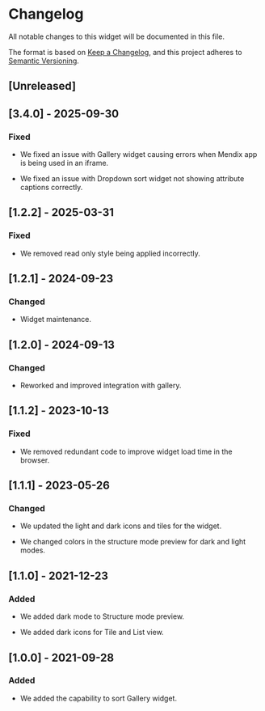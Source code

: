 # Changelog

All notable changes to this widget will be documented in this file.

The format is based on [Keep a Changelog](https://keepachangelog.com/en/1.0.0/), and this project adheres to [Semantic Versioning](https://semver.org/spec/v2.0.0.html).

## [Unreleased]

## [3.4.0] - 2025-09-30

### Fixed

- We fixed an issue with Gallery widget causing errors when Mendix app is being used in an iframe.

- We fixed an issue with Dropdown sort widget not showing attribute captions correctly.

## [1.2.2] - 2025-03-31

### Fixed

- We removed read only style being applied incorrectly.

## [1.2.1] - 2024-09-23

### Changed

- Widget maintenance.

## [1.2.0] - 2024-09-13

### Changed

- Reworked and improved integration with gallery.

## [1.1.2] - 2023-10-13

### Fixed

- We removed redundant code to improve widget load time in the browser.

## [1.1.1] - 2023-05-26

### Changed

- We updated the light and dark icons and tiles for the widget.

- We changed colors in the structure mode preview for dark and light modes.

## [1.1.0] - 2021-12-23

### Added

- We added dark mode to Structure mode preview.

- We added dark icons for Tile and List view.

## [1.0.0] - 2021-09-28

### Added

- We added the capability to sort Gallery widget.
